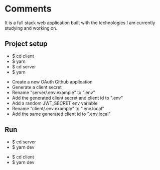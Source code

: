 # Comments

It is a full stack web application built with the technologies I am currently studying and working on.

## Project setup

<ul>
  <li>$ cd client</li>
  <li>$ yarn</li>
  <li>$ cd server</li>
  <li>$ yarn</li>
</ul>

<ul>
  <li>Create a new OAuth Github application</li>
  <li>Generate a client secret</li>
  <li>Rename "server/.env.example" to ".env"</li>
  <li>Add the generated client secret and client id to ".env"</li>
  <li>Add a random JWT_SECRET env variable</li>
  <li>Rename "client/.env.example" to ".env.local"</li>
  <li>Add the same generated client id to ".env.local"</li>
</ul>

## Run

<ul>
  <li>$ cd server</li>
  <li>$ yarn dev</li>
</ul>

<ul>
  <li>$ cd client</li>
  <li>$ yarn dev</li>
</ul>
